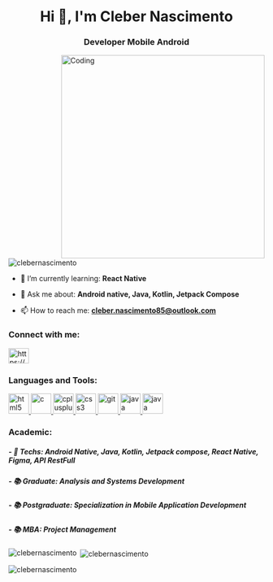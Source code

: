 <h1 align="center">Hi 👋, I'm Cleber Nascimento</h1>
<h3 align="center">Developer Mobile Android</h3>
<img align="right" alt="Coding" width="400"src="https://user-images.githubusercontent.com/125440375/219616451-d945dd2e-356d-44bd-a3e4-690a7210b449.png">
<p align="left"> <img src="https://komarev.com/ghpvc/?username=clebernascimento&label=Profile%20views&color=0e75b6&style=flat" alt="clebernascimento" /> </p>

- 🌱 I’m currently learning: **React Native**

- 💬 Ask me about: **Android native, Java, Kotlin, Jetpack Compose**

- 📫 How to reach me: **cleber.nascimento85@outlook.com**

<h3 align="left">Connect with me:</h3>
<p align="left">
<a href="https://www.linkedin.com/in/cleber-nascimento/" target="blank"><img align="center" src="https://raw.githubusercontent.com/rahuldkjain/github-profile-readme-generator/master/src/images/icons/Social/linked-in-alt.svg" alt="https://www.linkedin.com/in/cleber-nascimento/" height="30" width="40" /></a>
</p>

<h3 align="left">Languages and Tools:</h3>
<p align="left"> 
  <a href="https://developer.android.com/studio" target="_blank" rel="noreferrer"> <img src="https://cdn.jsdelivr.net/gh/devicons/devicon/icons/androidstudio/androidstudio-original.svg" alt="html5" width="40" height="40"/> </a>
  <a href="https://www.android.com/intl/pt-BR_br/" target="_blank" rel="noreferrer"> <img src="https://cdn.jsdelivr.net/gh/devicons/devicon/icons/android/android-original.svg" alt="c" width="40" height="40"/> </a> 
  <a href="https://www.java.com/pt-BR/" target="_blank" rel="noreferrer"> <img src="https://cdn.jsdelivr.net/gh/devicons/devicon/icons/java/java-original.svg" alt="cplusplus" width="40" height="40"/> </a>
  <a href="https://kotlinlang.org/" target="_blank" rel="noreferrer"> <img src="https://cdn.jsdelivr.net/gh/devicons/devicon/icons/kotlin/kotlin-original.svg" alt="css3" width="40" height="40"/> </a> 
  <a href="https://git-scm.com/" target="_blank" rel="noreferrer"> <img src="https://www.vectorlogo.zone/logos/git-scm/git-scm-icon.svg" alt="git" width="40" height="40"/> </a>
  <a href="https://reactnative.dev/" target="_blank" rel="noreferrer"> <img src="https://cdn.jsdelivr.net/gh/devicons/devicon/icons/react/react-original.svg" alt="java" width="40" height="40"/> </a>
  <a href="https://reactnative.dev/" target="_blank" rel="noreferrer"> <img src="https://cdn.jsdelivr.net/gh/devicons/devicon/icons/figma/figma-original.svg" alt="java" width="40" height="40"/> </a> </p>

<h3 align="left">Academic:</h3>
<p align="left"> 
<h5 align="left">- 📲 Techs: Android Native, Java, Kotlin, Jetpack compose, React Native, Figma, API RestFull</h5>
<h5 align="left">- 📚 Graduate: Analysis and Systems Development</h5>
<h5 align="left">- 📚 Postgraduate: Specialization in Mobile Application Development</h5>
<h5 align="left">- 📚 MBA: Project Management</h5> </p>


<p><img align="left" src="https://github-readme-stats.vercel.app/api/top-langs?username=clebernascimento&show_icons=true&locale=en&layout=compact" alt="clebernascimento" /></p>

<p>&nbsp;<img align="center" src="https://github-readme-stats.vercel.app/api?username=clebernascimento&show_icons=true&locale=en" alt="clebernascimento" /></p>

<p><img align="center" src="https://github-readme-streak-stats.herokuapp.com/?user=clebernascimento&" alt="clebernascimento" /></p>
